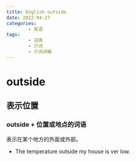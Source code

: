 ```yaml
---
title: English outside
date: 2022-04-27
categories:
        - 英语
tags:
        - 词类
        - 介词
        - 介词详解
---
```


# outside

## 表示位置

### outside + 位置或地点的词语

表示在某个地方的外面或外部。

- The temperature outside my house is ver low.
